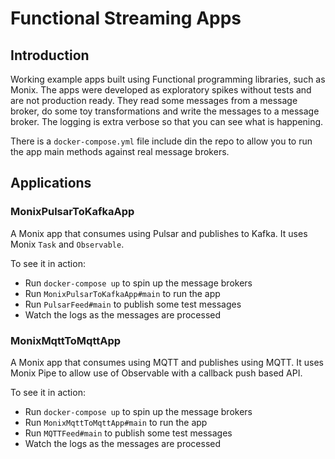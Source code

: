 # Functional Streaming Apps

## Introduction

Working example apps built using Functional programming libraries, such as Monix.
The apps were developed as exploratory spikes without tests and are not production ready.
They read some messages from a message broker, do some toy transformations and write the messages to a message broker.
The logging is extra verbose so that you can see what is happening.

There is a `docker-compose.yml` file include din the repo to allow you to run the app main methods against real message brokers.

## Applications
 
### MonixPulsarToKafkaApp

A Monix app that consumes using Pulsar and publishes to Kafka.
It uses Monix `Task` and `Observable`.

To see it in action:

* Run `docker-compose up` to spin up the message brokers
* Run `MonixPulsarToKafkaApp#main` to run the app
* Run `PulsarFeed#main` to publish some test messages
* Watch the logs as the messages are processed
 
### MonixMqttToMqttApp
 
A Monix app that consumes using MQTT and publishes using MQTT.
It uses Monix Pipe to allow use of Observable with a callback push based API.

To see it in action:

* Run `docker-compose up` to spin up the message brokers
* Run `MonixMqttToMqttApp#main` to run the app
* Run `MQTTFeed#main` to publish some test messages
* Watch the logs as the messages are processed